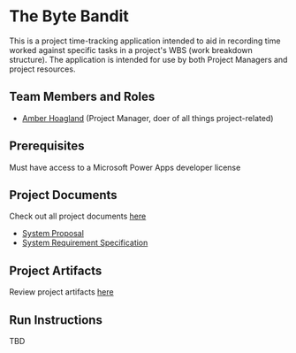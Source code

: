 # The Byte Bandit

This is a project time-tracking application intended to aid in recording time worked against specific tasks in a project's WBS (work breakdown structure). The application is intended for use by both Project Managers and project resources. 

## Team Members and Roles

* [Amber Hoagland](https://arh-gvsu.github.io/CIS641-HW2-Hoagland/) (Project Manager, doer of all things project-related)

## Prerequisites

Must have access to a Microsoft Power Apps developer license

## Project Documents

Check out all project documents [here](https://github.com/arh-gvsu/GVSU-CIS641-TheByteBandit/tree/main/docs)

* [System Proposal](https://github.com/arh-gvsu/GVSU-CIS641-TheByteBandit/blob/main/docs/proposal-template.md)
* [System Requirement Specification](https://github.com/arh-gvsu/GVSU-CIS641-TheByteBandit/blob/main/docs/software_requirements_specification.md)

## Project Artifacts

Review project artifacts [here](https://github.com/arh-gvsu/GVSU-CIS641-TheByteBandit/tree/main/artifacts)

## Run Instructions

TBD
